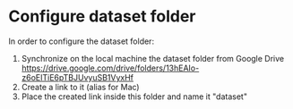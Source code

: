 # Configure dataset folder

In order to configure the dataset folder:

1. Synchronize on the local machine the dataset folder from Google Drive <https://drive.google.com/drive/folders/13hEAIo-z6oEITiE6pTBJUvyuSB1VyxHf>
2. Create a link to it (alias for Mac)
3. Place the created link inside this folder and name it "dataset"

